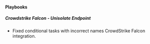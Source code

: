 
#### Playbooks

##### Crowdstrike Falcon - Unisolate Endpoint

- Fixed conditional tasks with incorrect names CrowdStrike Falcon integration.
